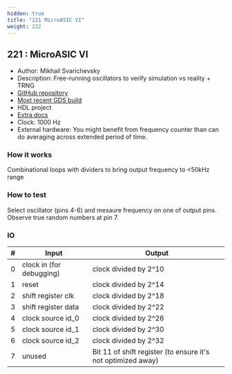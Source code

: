 ```yaml
---
hidden: true
title: "221 MicroASIC VI"
weight: 222
---
```


## 221 : MicroASIC VI

* Author: Mikhail Svarichevsky
* Description: Free-running oscillators to verify simulation vs reality + TRNG
* [GitHub repository](https://github.com/BarsMonster/MicroAsicVI)
* [Most recent GDS build](https://github.com/BarsMonster/MicroAsicVI/actions/runs/3609696287)
* HDL project
* [Extra docs]()
* Clock: 1000 Hz
* External hardware: You might benefit from frequency counter than can do averaging across extended period of time. 



### How it works

Combinational loops with dividers to bring output frequency to <50kHz range

### How to test

Select oscillator (pins 4-6) and mesaure frequency on one of output pins. Observe true random numbers at pin 7.

### IO

| # | Input        | Output       |
|---|--------------|--------------|
| 0 | clock in (for debugging)  | clock divided by 2^10 |
| 1 | reset  | clock divided by 2^14 |
| 2 | shift register clk  | clock divided by 2^18 |
| 3 | shift register data  | clock divided by 2^22 |
| 4 | clock source id_0  | clock divided by 2^26 |
| 5 | clock source id_1  | clock divided by 2^30 |
| 6 | clock source id_2  | clock divided by 2^32 |
| 7 | unused  | Bit 11 of shift register (to ensure it's not optimized away) |
